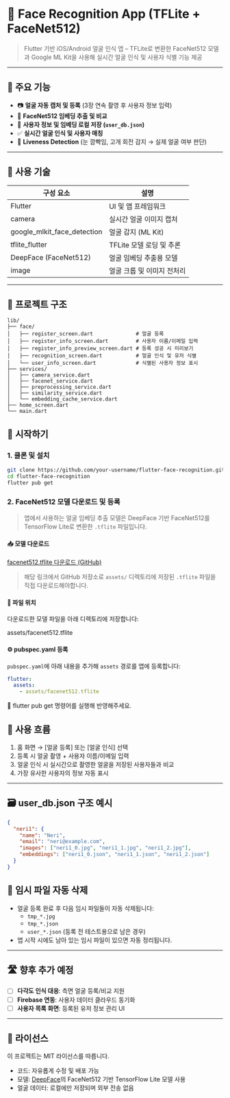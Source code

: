 # 👤 Face Recognition App (TFLite + FaceNet512)

> Flutter 기반 iOS/Android 얼굴 인식 앱 – TFLite로 변환한 FaceNet512 모델과 Google ML Kit을 사용해 실시간 얼굴 인식 및 사용자 식별 기능 제공

---

## 📸 주요 기능

- 📷 **얼굴 자동 캡처 및 등록** (3장 연속 촬영 후 사용자 정보 입력)
- 🧠 **FaceNet512 임베딩 추출 및 비교**
- 🧾 **사용자 정보 및 임베딩 로컬 저장 (`user_db.json`)**
- ✅ **실시간 얼굴 인식 및 사용자 매칭**
- 🔐 **Liveness Detection** (눈 깜빡임, 고개 회전 감지 → 실제 얼굴 여부 판단)

---

## 🧱 사용 기술

| 구성 요소                  | 설명                                |
|--------------------------|-------------------------------------|
| Flutter                  | UI 및 앱 프레임워크                  |
| camera                   | 실시간 얼굴 이미지 캡처              |
| google_mlkit_face_detection | 얼굴 감지 (ML Kit)                 |
| tflite_flutter           | TFLite 모델 로딩 및 추론             |
| DeepFace (FaceNet512)    | 얼굴 임베딩 추출용 모델              |
| image                    | 얼굴 크롭 및 이미지 전처리           |

---

## 📁 프로젝트 구조

```plaintext
lib/
├── face/
│   ├── register_screen.dart              # 얼굴 등록 
│   ├── register_info_screen.dart         # 사용자 이름/이메일 입력
│   ├── register_info_preview_screen.dart # 등록 성공 시 미리보기
│   ├── recognition_screen.dart           # 얼굴 인식 및 유저 식별
│   └── user_info_screen.dart             # 식별된 사용자 정보 표시
├── services/
│   ├── camera_service.dart
│   ├── facenet_service.dart
│   ├── preprocessing_service.dart
│   ├── similarity_service.dart
│   └── embedding_cache_service.dart
├── home_screen.dart
└── main.dart
```

## 🚀 시작하기

### 1. 클론 및 설치

```bash
git clone https://github.com/your-username/flutter-face-recognition.git
cd flutter-face-recognition
flutter pub get
```

### 2. FaceNet512 모델 다운로드 및 등록

> 앱에서 사용하는 얼굴 임베딩 추출 모델은 DeepFace 기반 FaceNet512를 TensorFlow Lite로 변환한 `.tflite` 파일입니다.

#### 📥 모델 다운로드

[facenet512.tflite 다운로드 (GitHub)](https://github.com/smflsmfqh/face_recognition/blob/master/assets/facenet512.tflite)

> 해당 링크에서 GitHub 저장소로 `assets/` 디렉토리에 저장된 `.tflite` 파일을 직접 다운로드해야합니다.


#### 📁 파일 위치

다운로드한 모델 파일을 아래 디렉토리에 저장합니다:

assets/facenet512.tflite

#### ⚙️ pubspec.yaml 등록

`pubspec.yaml`에 아래 내용을 추가해 `assets` 경로를 앱에 등록합니다:

```yaml
flutter:
  assets:
    - assets/facenet512.tflite

```

📌 flutter pub get 명령어를 실행해 반영해주세요.

## 🧪 사용 흐름

1. 홈 화면 → [얼굴 등록] 또는 [얼굴 인식] 선택
3. 등록 시 얼굴 촬영 + 사용자 이름/이메일 입력  
4. 얼굴 인식 시 실시간으로 촬영한 얼굴을 저장된 사용자들과 비교  
5. 가장 유사한 사용자의 정보 자동 표시  

---

## 🗃 user_db.json 구조 예시

```json
{
  "neri1": {
    "name": "Neri",
    "email": "neri@example.com",
    "images": ["neri1_0.jpg", "neri1_1.jpg", "neri1_2.jpg"],
    "embeddings": ["neri1_0.json", "neri1_1.json", "neri1_2.json"]
  }
}
```

## 🧼 임시 파일 자동 삭제

- 얼굴 등록 완료 후 다음 임시 파일들이 자동 삭제됩니다:
  - `tmp_*.jpg`
  - `tmp_*.json`
  - `user_*.json` (등록 전 테스트용으로 남은 경우)
- 앱 시작 시에도 남아 있는 임시 파일이 있으면 자동 정리됩니다.

---

## 🛣 향후 추가 예정

- [ ] **다각도 인식 대응**: 측면 얼굴 등록/비교 지원
- [ ] **Firebase 연동**: 사용자 데이터 클라우드 동기화
- [ ] **사용자 목록 화면**: 등록된 유저 정보 관리 UI

---

## 📄 라이선스

이 프로젝트는 MIT 라이선스를 따릅니다.

- 코드: 자유롭게 수정 및 배포 가능
- 모델: [DeepFace](https://github.com/serengil/deepface)의 FaceNet512 기반 TensorFlow Lite 모델 사용
- 얼굴 데이터: 로컬에만 저장되며 외부 전송 없음


